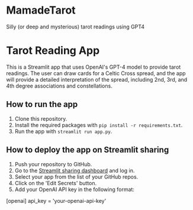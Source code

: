 # MamadeTarot
Silly (or deep and mysterious) tarot readings using GPT4

# Tarot Reading App

This is a Streamlit app that uses OpenAI's GPT-4 model to provide tarot readings. The user can draw cards for a Celtic Cross spread, and the app will provide a detailed interpretation of the spread, including 2nd, 3rd, and 4th degree associations and constellations.

## How to run the app

1. Clone this repository.
2. Install the required packages with `pip install -r requirements.txt`.
3. Run the app with `streamlit run app.py`.

## How to deploy the app on Streamlit sharing

1. Push your repository to GitHub.
2. Go to the [Streamlit sharing dashboard](https://share.streamlit.io/) and log in.
3. Select your app from the list of your GitHub repos.
4. Click on the 'Edit Secrets' button.
5. Add your OpenAI API key in the following format:

[openai]
api_key = 'your-openai-api-key'
